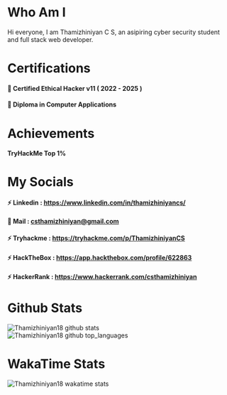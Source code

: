 <!-- ### Hi there 👋-->

<!--
**Thamizhiniyan18/Thamizhiniyan18** is a ✨ _special_ ✨ repository because its `README.md` (this file) appears on your GitHub profile.

Here are some ideas to get you started:

- 🔭 I’m currently working on ...
- 🌱 I’m currently learning ...
- 👯 I’m looking to collaborate on ...
- 🤔 I’m looking for help with ...
- 💬 Ask me about ...
- 📫 How to reach me: ...
- 😄 Pronouns: ...
- ⚡ Fun fact: ...
-->

# Who Am I

Hi everyone, I am Thamizhiniyan C S, an asipiring cyber security student and full stack web developer.

# Certifications
#### 🙌 Certified Ethical Hacker v11 ( 2022 - 2025 )
#### 🙌 Diploma in Computer Applications

# Achievements

#### TryHackMe Top 1%

# My Socials

#### ⚡  Linkedin    : https://www.linkedin.com/in/thamizhiniyancs/
#### 📧  Mail        : csthamizhiniyan@gmail.com
#### ⚡  Tryhackme   : https://tryhackme.com/p/ThamizhiniyanCS
#### ⚡  HackTheBox  : https://app.hackthebox.com/profile/622863
#### ⚡  HackerRank  : https://www.hackerrank.com/csthamizhiniyan

# Github Stats
![Thamizhiniyan18 github stats](https://github-readme-stats.vercel.app/api?username=Thamizhiniyan18&count_private=true&theme=tokyonight)  
![Thamizhiniyan18 github top_languages](https://github-readme-stats.vercel.app/api/top-langs?username=Thamizhiniyan18&show_icons=true&locale=en&layout=compact&theme=tokyonight)

# WakaTime Stats
![Thamizhiniyan18 wakatime stats](https://github-readme-stats.vercel.app/api/wakatime?username=Thamizhiniyan18&theme=tokyonight)




